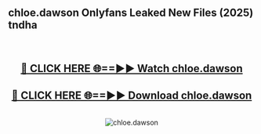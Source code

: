 <h2>chloe.dawson Onlyfans Leaked New Files (2025) tndha</h2>
<br>
<div align="center">
<h2><a href="https://mediafiles.top/chloe.dawson&ref=git" rel="nofollow">🔴 CLICK HERE 🌐==►► Watch chloe.dawson</a></h2>
<h2><a href="https://mediafiles.top/chloe.dawson&ref=git" rel="nofollow">🔴 CLICK HERE 🌐==►► Download chloe.dawson</a></h2>
<br>
<a href="https://mediafiles.top/chloe.dawson&ref=git" rel="nofollow" data-target="animated-image.originalLink"><img src="https://i.ibb.co.com/xMMVF88/686577567.gif" alt="chloe.dawson" style="max-width: 100%; display: inline-block;" data-target="animated-image.originalImage"></a>
</div>
<br>
<br>